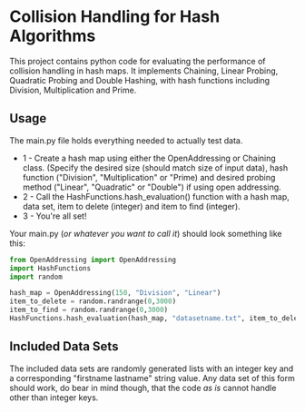# Collision Handling for Hash Algorithms
This project contains python code for evaluating the performance of collision handling in hash maps. It implements Chaining, Linear Probing, Quadratic Probing and Double Hashing, with hash functions including Division, Multiplication and Prime.

## Usage
The main.py file holds everything needed to actually test data. 
* 1 - Create a hash map using either the OpenAddressing or Chaining class. (Specify the desired size (should match size of input data), hash function ("Division", "Multiplication" or "Prime) and desired probing method ("Linear", "Quadratic" or "Double") if using open addressing.
* 2 - Call the HashFunctions.hash_evaluation() function with a hash map, data set, item to delete (integer) and item to find (integer).
* 3 - You're all set! 

Your main.py (*or whatever you want to call it*) should look something like this:
```python
from OpenAddressing import OpenAddressing
import HashFunctions
import random

hash_map = OpenAddressing(150, "Division", "Linear")
item_to_delete = random.randrange(0,3000)
item_to_find = random.randrange(0,3000)
HashFunctions.hash_evaluation(hash_map, "datasetname.txt", item_to_delete, item_to_find)
```


## Included Data Sets
The included data sets are randomly generated lists with an integer key and a corresponding "firstname lastname" string value.
Any data set of this form should work, do bear in mind though, that the code *as is* cannot handle other than integer keys.

